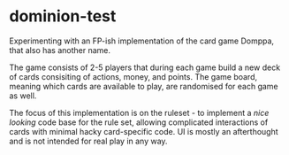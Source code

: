 # dominion-test
Experimenting with an FP-ish implementation of the card game Domppa, that also has another name.

The game consists of 2-5 players that during each game build a new deck of cards consisiting of actions, money, and points. The game board, meaning which cards are available to play, are randomised for each game as well.

The focus of this implementation is on the ruleset - to implement a _nice looking_ code base for the rule set, allowing complicated interactions of cards with minimal hacky card-specific code. UI is mostly an afterthought and is not intended for real play in any way.
